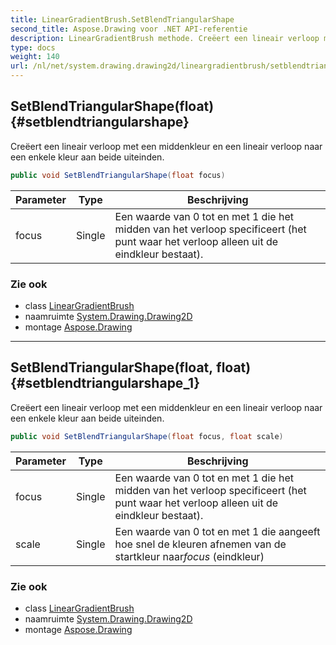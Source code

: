 ```yaml
---
title: LinearGradientBrush.SetBlendTriangularShape
second_title: Aspose.Drawing voor .NET API-referentie
description: LinearGradientBrush methode. Creëert een lineair verloop met een middenkleur en een lineair verloop naar een enkele kleur aan beide uiteinden.
type: docs
weight: 140
url: /nl/net/system.drawing.drawing2d/lineargradientbrush/setblendtriangularshape/
---
```

## SetBlendTriangularShape(float) {#setblendtriangularshape}

Creëert een lineair verloop met een middenkleur en een lineair verloop naar een enkele kleur aan beide uiteinden.

```csharp
public void SetBlendTriangularShape(float focus)
```

| Parameter | Type | Beschrijving |
| --- | --- | --- |
| focus | Single | Een waarde van 0 tot en met 1 die het midden van het verloop specificeert (het punt waar het verloop alleen uit de eindkleur bestaat). |

### Zie ook

* class [LinearGradientBrush](../)
* naamruimte [System.Drawing.Drawing2D](../../lineargradientbrush/)
* montage [Aspose.Drawing](../../../)

---

## SetBlendTriangularShape(float, float) {#setblendtriangularshape_1}

Creëert een lineair verloop met een middenkleur en een lineair verloop naar een enkele kleur aan beide uiteinden.

```csharp
public void SetBlendTriangularShape(float focus, float scale)
```

| Parameter | Type | Beschrijving |
| --- | --- | --- |
| focus | Single | Een waarde van 0 tot en met 1 die het midden van het verloop specificeert (het punt waar het verloop alleen uit de eindkleur bestaat). |
| scale | Single | Een waarde van 0 tot en met 1 die aangeeft hoe snel de kleuren afnemen van de startkleur naar*focus* (eindkleur) |

### Zie ook

* class [LinearGradientBrush](../)
* naamruimte [System.Drawing.Drawing2D](../../lineargradientbrush/)
* montage [Aspose.Drawing](../../../)



